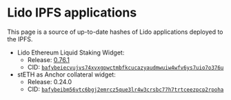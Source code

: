 # Lido IPFS applications

This page is a source of up-to-date hashes of Lido applications deployed to the IPFS.

- Lido Ethereum Liquid Staking Widget:
  - Release: [0.76.1](https://github.com/lidofinance/ethereum-staking-widget/releases/tag/0.76.1)
  - CID: [`bafybeiecvujvs74xvxgpwctmbfkcucazyaudmwuiw4wfv6ys7uio7o376u`](https://bafybeiecvujvs74xvxgpwctmbfkcucazyaudmwuiw4wfv6ys7uio7o376u.ipfs.inbrowser.link/)
- stETH as Anchor collateral widget:
  - Release: 0.24.0
  - CID: [`bafybeibm56vtc6bgj2emrcz5que3lr4w3crsbc77h7trtceezpcp2rpoha`](https://bafybeibm56vtc6bgj2emrcz5que3lr4w3crsbc77h7trtceezpcp2rpoha.ipfs.inbrowser.link)
